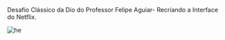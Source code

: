 Desafio Clássico da Dio do Professor Felipe Aguiar- Recriando a Interface do Netflix.

![he](https://user-images.githubusercontent.com/96156026/153735419-8cea82a4-8c00-4ef7-ab4c-b2321bf74958.jpg)
